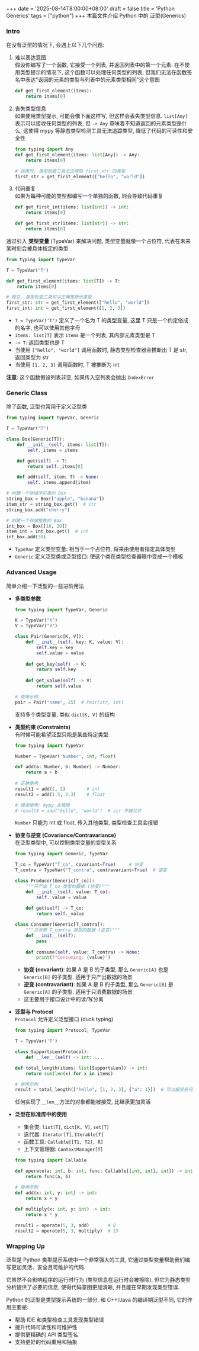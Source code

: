 +++
date = '2025-08-14T8:00:00+08:00'
draft = false
title = 'Python Generics'
tags = ["python"]
+++
本篇文件介绍 Python 中的 泛型(Generics)

### Intro
在没有泛型的情况下, 会遇上以下几个问题:

1. 难以表达意图  
    假设你编写了一个函数, 它接受一个列表, 并返回列表中的第一个元素.
    在不使用类型提示的情况下, 这个函数可以处理任何类型的列表, 但我们无法在函数签名中表达"返回的元素的类型与列表中的元素类型相同"这个意图
    ```python
    def get_first_element(items):
        return items[0]
    ```

2. 丧失类型信息  
    如果使用类型提示, 可能会像下面这样写, 但这样会丢失类型信息.
    `list[Any]` 表示可以接收任何类型的列表, 但 `-> Any` 意味着不知道返回的元素类型是什么, 这使得 mypy 等静态类型检测工具无法追踪类型, 降低了代码的可读性和安全性
    ```python
    from typing import Any
    def get_first_element(items: list[Any]) -> Any:
        return items[0]

    # 调用时, 类型检查工具无法得知 first_str 的类型
    first_str = get_first_element(["hello", "world"])
    ```

3. 代码重复  
    如果为每种可能的类型都编写一个单独的函数, 则会导致代码重复
    ```python
    def get_first_int(items: list[int]) -> int:
        return items[0]

    def get_first_str(items: list[str]) -> str:
        return items[0]
    ```

通过引入 **类型变量** (TypeVar) 来解决问题, 类型变量就像一个占位符, 代表在未来某时刻会被具体指定的类型
```python
from typing import TypeVar

T = TypeVar("T")

def get_first_element(items: list[T]) -> T:
    return items[0]

# 现在, 类型检查工具可以正确推断出类型
first_str: str = get_first_element(["hello", "world"])
first_int: int = get_first_element([1, 2, 3])
```

- `T = TypeVar('T')` 定义了一个名为 T 的类型变量, 这里 T 只是一个约定俗成的名字, 也可以使用其他字母
- `items: list[T]` 表示 `items` 是一个列表, 其内部元素类型是 T
- `-> T`: 返回类型也是 T
- 当使用 `["hello", "world"]` 调用函数时, 静态类型检查器会推断出 T 是 str, 返回类型为 str
- 当使用 `[1, 2, 3]` 调用函数时, T 被推断为 int

**注意**: 这个函数假设列表非空, 如果传入空列表会抛出 `IndexError`

### Generic Class
除了函数, 泛型也常用于定义泛型类
```python
from typing import TypeVar, Generic

T = TypeVar("T")

class Box(Generic[T]):
    def __init__(self, items: list[T]):
        self._items = items

    def get(self) -> T:
        return self._items[0]

    def add(self, item: T) -> None:
        self._items.append(item)

# 创建一个存储字符串的 Box
string_box = Box(["apple", "banana"])
item_str = string_box.get()  # str
string_box.add("cherry")

# 创建一个存储整数的 Box
int_box = Box([10, 20])
item_int = int_box.get()  # int
int_box.add(30)
```
- `TypeVar` 定义类型变量: 相当于一个占位符, 将来由使用者指定具体类型
- `Generic` 定义泛型类或泛型接口: 使这个类在类型检查器眼中变成一个模板

### Advanced Usage
简单介绍一下泛型的一些进阶用法

- **多类型参数**  
    ```python
    from typing import TypeVar, Generic
    
    K = TypeVar("K")
    V = TypeVar("V")

    class Pair(Generic[K, V]):
        def __init__(self, key: K, value: V):
            self.key = key
            self.value = value
            
        def get_key(self) -> K:
            return self.key
            
        def get_value(self) -> V:
            return self.value
    
    # 使用示例
    pair = Pair("name", 25)  # Pair[str, int]
    ```
    支持多个类型变量, 类似 `dict[K, V]` 的结构

- **类型约束 (Constraints)**  
    有时候可能希望泛型只能是某些特定类型
    ```python
    from typing import TypeVar

    Number = TypeVar('Number', int, float)
    
    def add(a: Number, b: Number) -> Number:
        return a + b
        
    # 正确使用
    result1 = add(1, 2)        # int
    result2 = add(1.5, 2.3)    # float
    
    # 错误使用: mypy 会报错
    # result3 = add("hello", "world")  # str 不被允许
    ```
    `Number` 只能为 int 或 float, 传入其他类型, 类型检查工具会报错

- **协变与逆变 (Covariance/Contravariance)**  
    在泛型类型中, 可以控制类型变量的变型关系
    ```python
    from typing import Generic, TypeVar

    T_co = TypeVar("T_co", covariant=True)     # 协变
    T_contra = TypeVar("T_contra", contravariant=True)  # 逆变

    class Producer(Generic[T_co]):
        """只产出 T_co 类型的数据 (协变)"""
        def __init__(self, value: T_co):
            self._value = value
            
        def get(self) -> T_co:
            return self._value

    class Consumer(Generic[T_contra]):
        """只消费 T_contra 类型的数据 (逆变)"""
        def __init__(self):
            pass
            
        def consume(self, value: T_contra) -> None:
            print(f"Consuming: {value}")
    ```
    - **协变 (covariant)**: 如果 A 是 B 的子类型, 那么 `Generic[A]` 也是 `Generic[B]` 的子类型. 适用于只产出数据的场景
    - **逆变 (contravariant)**: 如果 A 是 B 的子类型, 那么 `Generic[B]` 是 `Generic[A]` 的子类型. 适用于只消费数据的场景
    - 这主要用于接口设计中的读/写分离

- **泛型与 Protocol**  
    `Protocol` 允许定义泛型接口 (duck typing)
    ```python
    from typing import Protocol, TypeVar
    
    T = TypeVar('T')
    
    class SupportsLen(Protocol):
        def __len__(self) -> int: ...

    def total_length(items: list[SupportsLen]) -> int:
        return sum(len(x) for x in items)
    
    # 使用示例
    result = total_length(["hello", [1, 2, 3], {"a": 1}])  # 可以接受任何有 __len__ 方法的对象
    ```
    任何实现了`__len__`方法的对象都能被接受, 比继承更加灵活

- **泛型在标准库中的使用**  
    - 集合类: `list[T]`, `dict[K, V]`, `set[T]`
    - 迭代器: `Iterator[T]`, `Iterable[T]`
    - 函数工具: `Callable[[T1, T2], R]`
    - 上下文管理器: `ContextManager[T]`

    ```python
    from typing import Callable

    def operate(a: int, b: int, func: Callable[[int, int], int]) -> int:
        return func(a, b)
    
    # 使用示例
    def add(x: int, y: int) -> int:
        return x + y
        
    def multiply(x: int, y: int) -> int:
        return x * y
    
    result1 = operate(5, 3, add)       # 8
    result2 = operate(5, 3, multiply)  # 15
    ```

### Wrapping Up
泛型是 Python 类型提示系统中一个非常强大的工具, 它通过类型变量帮助我们编写更加灵活、安全且可维护的代码.

它虽然不会影响程序的运行时行为 (类型信息在运行时会被擦除), 但它为静态类型分析提供了必要的信息, 使得代码意图更加清晰, 并且能在早期发现类型错误.

Python 的泛型是类型提示系统的一部分, 和 C++/Java 的编译期泛型不同, 它的作用主要是:
- 帮助 IDE 和类型检查工具发现类型错误
- 提升代码可读性和可维护性  
- 提供更精确的 API 类型签名
- 支持更好的代码重用和抽象
